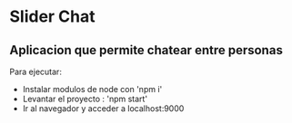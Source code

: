 # Slider Chat

Aplicacion que permite chatear entre personas
---------------------------------------------

Para ejecutar:

- Instalar modulos de node con 'npm i'
- Levantar el proyecto : 'npm start'
- Ir al navegador y acceder a localhost:9000
